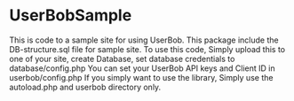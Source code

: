 # UserBobSample
This is code to a sample site for using UserBob.
This package include the DB-structure.sql file for sample site.
To use this code, Simply upload this to one of your site, create Database, set database credentials to database/config.php
You can set your UserBob API keys and Client ID in userbob/config.php
If you simply want to use the library, Simply use the autoload.php and userbob directory only. 
